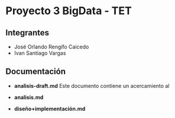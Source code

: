 # Proyecto 3 BigData - TET

## Integrantes
- José Orlando Rengifo Caicedo
- Ivan Santiago Vargas

## Documentación

- **analisis-draft.md**
	Este documento contiene un acercamiento al 
	
- **analisis.md**
- **diseño+implementación.md**
<!--stackedit_data:
eyJoaXN0b3J5IjpbNjYyMjMxNjEwLDY4MjkzNTM5XX0=
-->